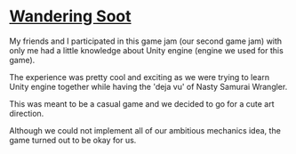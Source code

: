 # [Wandering Soot](https://ldjam.com/events/ludum-dare/42/wandering-soot)

My friends and I participated in this game jam (our second game jam) with only me had a little knowledge about Unity engine (engine we used for this game).

The experience was pretty cool and exciting as we were trying to learn Unity engine together while having the 'deja vu' of Nasty Samurai Wrangler. 

This was meant to be a casual game and we decided to go for a cute art direction.

Although we could not implement all of our ambitious mechanics idea, the game turned out to be okay for us.
